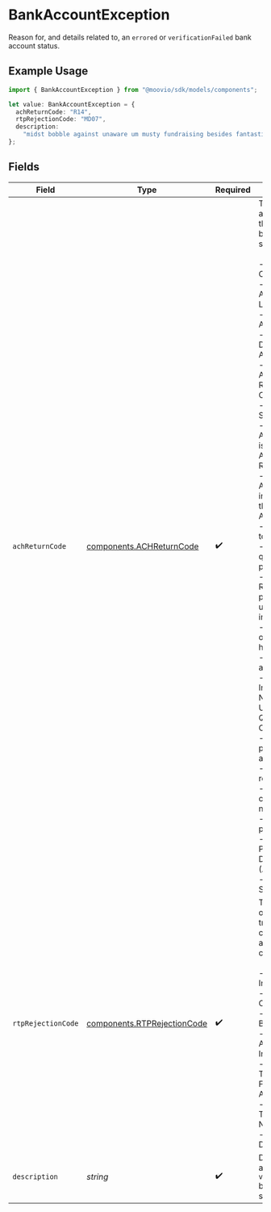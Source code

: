 # BankAccountException

Reason for, and details related to, an `errored` or `verificationFailed` bank account status.

## Example Usage

```typescript
import { BankAccountException } from "@moovio/sdk/models/components";

let value: BankAccountException = {
  achReturnCode: "R14",
  rtpRejectionCode: "MD07",
  description:
    "midst bobble against unaware um musty fundraising besides fantastic makeover",
};
```

## Fields

| Field                                                                                                                                                                                                                                                                                                                                                                                                                                                                                                                                                                                                                                                                                                                                                                                                                                                                                                                                                                                                                             | Type                                                                                                                                                                                                                                                                                                                                                                                                                                                                                                                                                                                                                                                                                                                                                                                                                                                                                                                                                                                                                              | Required                                                                                                                                                                                                                                                                                                                                                                                                                                                                                                                                                                                                                                                                                                                                                                                                                                                                                                                                                                                                                          | Description                                                                                                                                                                                                                                                                                                                                                                                                                                                                                                                                                                                                                                                                                                                                                                                                                                                                                                                                                                                                                       |
| --------------------------------------------------------------------------------------------------------------------------------------------------------------------------------------------------------------------------------------------------------------------------------------------------------------------------------------------------------------------------------------------------------------------------------------------------------------------------------------------------------------------------------------------------------------------------------------------------------------------------------------------------------------------------------------------------------------------------------------------------------------------------------------------------------------------------------------------------------------------------------------------------------------------------------------------------------------------------------------------------------------------------------- | --------------------------------------------------------------------------------------------------------------------------------------------------------------------------------------------------------------------------------------------------------------------------------------------------------------------------------------------------------------------------------------------------------------------------------------------------------------------------------------------------------------------------------------------------------------------------------------------------------------------------------------------------------------------------------------------------------------------------------------------------------------------------------------------------------------------------------------------------------------------------------------------------------------------------------------------------------------------------------------------------------------------------------- | --------------------------------------------------------------------------------------------------------------------------------------------------------------------------------------------------------------------------------------------------------------------------------------------------------------------------------------------------------------------------------------------------------------------------------------------------------------------------------------------------------------------------------------------------------------------------------------------------------------------------------------------------------------------------------------------------------------------------------------------------------------------------------------------------------------------------------------------------------------------------------------------------------------------------------------------------------------------------------------------------------------------------------- | --------------------------------------------------------------------------------------------------------------------------------------------------------------------------------------------------------------------------------------------------------------------------------------------------------------------------------------------------------------------------------------------------------------------------------------------------------------------------------------------------------------------------------------------------------------------------------------------------------------------------------------------------------------------------------------------------------------------------------------------------------------------------------------------------------------------------------------------------------------------------------------------------------------------------------------------------------------------------------------------------------------------------------- |
| `achReturnCode`                                                                                                                                                                                                                                                                                                                                                                                                                                                                                                                                                                                                                                                                                                                                                                                                                                                                                                                                                                                                                   | [components.ACHReturnCode](../../models/components/achreturncode.md)                                                                                                                                                                                                                                                                                                                                                                                                                                                                                                                                                                                                                                                                                                                                                                                                                                                                                                                                                              | :heavy_check_mark:                                                                                                                                                                                                                                                                                                                                                                                                                                                                                                                                                                                                                                                                                                                                                                                                                                                                                                                                                                                                                | The return code of an ACH transaction that caused the bank account status to change.<br/><br/>- R02: Account Closed<br/>- R03: No Account/Unable to Locate Account<br/>- R04: Invalid Account Number<br/>- R05: Improper Debit to Consumer Account<br/>- R07: Authorization Revoked by Customer<br/>- R08: Payment Stopped<br/>- R10: Customer Advises Originator is Not Known or Authorized to Receiver<br/>- R11: Customer Advises Entry Not in Accordance with the Terms of the Authorization<br/>- R12: Branch Sold to Another DFI<br/>- R13: RDFI not qualified to participate<br/>- R14: Representative payee deceased or unable to continue in that capacity<br/>- R15: Beneficiary or bank account holder<br/>- R16: Bank account frozen<br/>- R17: Entry with Invalid Account Number Initiated Under Questionable Circumstances<br/>- R20: Non-payment bank account<br/>- R23: Credit entry refused by receiver<br/>- R29: Corporate customer advises not authorized<br/>- R34: Limited participation RDFI<br/>- R38: Stop Payment on Source Document (Adjustment Entry)<br/>- R39: Improper Source Document |
| `rtpRejectionCode`                                                                                                                                                                                                                                                                                                                                                                                                                                                                                                                                                                                                                                                                                                                                                                                                                                                                                                                                                                                                                | [components.RTPRejectionCode](../../models/components/rtprejectioncode.md)                                                                                                                                                                                                                                                                                                                                                                                                                                                                                                                                                                                                                                                                                                                                                                                                                                                                                                                                                        | :heavy_check_mark:                                                                                                                                                                                                                                                                                                                                                                                                                                                                                                                                                                                                                                                                                                                                                                                                                                                                                                                                                                                                                | The rejection code of an RTP transaction that caused the bank account status to change.<br/><br/>- AC03: Account Invalid<br/>- AC04: Account Closed<br/>- AC06: Account Blocked<br/>- AC14: Creditor Account Type Invalid<br/>- AG01: Transactions Forbidden On Account<br/>- AG03: Transaction Type Not Supported<br/>- MD07: Customer Deceased                                                                                                                                                                                                                                                                                                                                                                                                                                                                                                                                                                                                                                                                                  |
| `description`                                                                                                                                                                                                                                                                                                                                                                                                                                                                                                                                                                                                                                                                                                                                                                                                                                                                                                                                                                                                                     | *string*                                                                                                                                                                                                                                                                                                                                                                                                                                                                                                                                                                                                                                                                                                                                                                                                                                                                                                                                                                                                                          | :heavy_check_mark:                                                                                                                                                                                                                                                                                                                                                                                                                                                                                                                                                                                                                                                                                                                                                                                                                                                                                                                                                                                                                | Details related to an `errored` or `verificationFailed` bank account status.                                                                                                                                                                                                                                                                                                                                                                                                                                                                                                                                                                                                                                                                                                                                                                                                                                                                                                                                                      |
